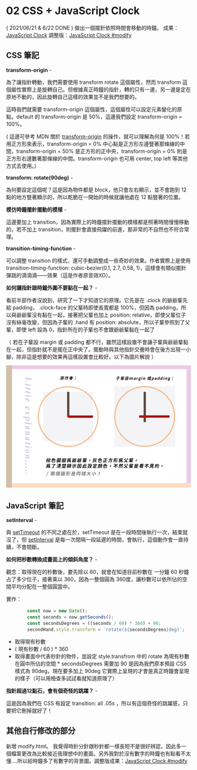 
# 02 CSS + JavaScript Clock 
( 2021/06/21 & 6/22 DONE ) 做出一個擺針依照時間會移動的時鐘。
成果：[JavaScript Clock](https://alice-nor.github.io/JavaScript30/02%20-%20CSS%20+%20JavaScript%20Clock/index.html) 調整版：[JavaScript Clock #modify](https://alice-nor.github.io/JavaScript30/02%20-%20CSS%20+%20JavaScript%20Clock/modify.html)

## CSS 筆記 ##

**transform-origin** - 

為了讓指針轉動，我們需要使用 transform rotate 這個屬性，然而 transform 這個屬性實際上是旋轉自己。但根據真正時鐘的指針，轉的只有一邊，另一邊是定在原地不動的，因此旋轉自己這樣的效果並不是我們想要的。

這時我們就需要 transform-origin 這個屬性，這個屬性可以設定元素變化的原點。default 的 transform-origin 是 50%，這邊我們設定 transform-origin  = 100%。

( 這邊可參考 MDN 關於 [transform-origin](https://developer.mozilla.org/zh-TW/docs/Web/CSS/transform-origin)  的操作，就可以理解為何是 100%！若用正方形來表示，transform-origin  = 0% 中心點是正方形左邊豎著那條線的中間，transform-origin  = 50% 是正方形的正中央，transform-origin  = 0% 則是正方形右邊數著那條線的中間。transform-origin 也可用 center, top left 等其他方式去使用。)

**transform: rotate(90deg)** - 

為何要設定這個呢？這是因為物件都是 block，他只會左右顯示，並不會跑到 12 點的地方豎著顯示的，所以乾脆在一開始的時候就讓他處在 12 點豎著的位置。

**模仿時鐘擺針擺動的模樣** - 

這邊要加上 transition，因為實際上的時鐘擺針擺動的模樣都是照著時間慢慢移動的，若不加上 transition，則擺針會直接飛躍的前進，那非常的不自然也不符合常理。

**transition-timing-function** - 

可以調整 transition 的樣式，還可手動調整成一些奇妙的效果。作者實際上是使用 transition-timing-function: cubic-bezier(0.1, 2.7, 0.58, 1)，這樣會有類似擺針彈跳的滴滴滴——效果（這是作者原音效XD）。

**如何讓指針跟時鐘外圍不要黏在一起？** - 

看前半部作者沒說到，研究了一下才知道它的原理。它先是在 .clock 的爺爺輩先給 padding， .clock-face 的父輩時即使長寬都是 100%，但因為 padding，所以與爺爺輩沒有黏在一起，接著把父輩也加上 position: relative，即使父輩位子沒有絲毫改變，但因為子輩的 .hand 有 position: absolute，所以子輩參照到了父輩，即使 left 設為 0，指針所在的子輩也不會跟爺爺輩黏在一起了

（ 若在子輩設 margin 或 padding 都不行，雖然這樣設置不會讓子輩與爺爺輩黏在一起，但指針就不是擺在正中央了。擺動時與其他指針交疊時會在後方出現一小腳，除非這是想要的效果再這樣設置會比較好。以下為圖片解說 ）

 ![image](https://github.com/Alice-nor/JavaScript30/blob/main/img/clock.jpg)

## JavaScript 筆記 ##

**setInterval** - 

與 [setTimeout](https://developer.mozilla.org/zh-CN/docs/Web/API/WindowOrWorkerGlobalScope/setTimeout) 的不同之處在於，setTimeout 是在一段時間後執行一次，結束就沒了，但 [setInterval](https://developer.mozilla.org/zh-TW/docs/Web/API/WindowOrWorkerGlobalScope/setInterval) 是每一次間隔一段延遲的時間，會執行，這個動作會一直持續，不會間斷。

**如何把秒數轉換成畫面上的傾斜角度？** - 

觀念：取得現在的秒數後，要先除以 60，就會在知道目前秒數在 一分鐘 60 秒鐘占了多少位子，接著乘以 360，因為一整個圓為 360度，讓秒數可以依所佔的空間平均分配在一整個圓當中。 

實作： 
```JavaScript
        const now = new Date();
        const seconds = now.getSeconds();
        const secondsDegrees = ((seconds / 60) * 360) + 90;
        secondHand.style.transform = `rotate(${secondsDegrees}deg)`;
```

* 取得現有秒數
* ( 現有秒數 / 60 ) * 360
* 取得畫面中代表秒針的物件，並設定 style.transfrom 中的 rotate 為現有秒數在圓中所佔的空間 * secondsDegrees 需要加 90 是因為我們原本預設 CSS 樣式為 90deg，現在要多加上 90deg 它實際上呈現的才會是真正時鐘會呈現的樣子（可以用檢查多試試看就知道原理了）

**指針超過12點石，會有個奇怪的跳躍？** - 

這是因為我們在 CSS 有設定 transition: all .05s ，所以有這個奇怪的跳躍感，只要把它刪掉就好了！

## 其他自行修改的部分 ##

新增 modify.html。
我覺得時針分針跟秒針都一樣長短不是很好辨認，因此多一個檔案更改為比較接近我理想中的畫面。另外我對於沒有數字的時鐘也有點看不太懂....所以給時鐘多了有數字的背景圖。調整版成果：[JavaScript Clock #modify](https://alice-nor.github.io/JavaScript30/02%20-%20CSS%20+%20JavaScript%20Clock/modify.html)


